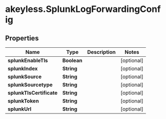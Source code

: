 # akeyless.SplunkLogForwardingConfig

## Properties

Name | Type | Description | Notes
------------ | ------------- | ------------- | -------------
**splunkEnableTls** | **Boolean** |  | [optional] 
**splunkIndex** | **String** |  | [optional] 
**splunkSource** | **String** |  | [optional] 
**splunkSourcetype** | **String** |  | [optional] 
**splunkTlsCertificate** | **String** |  | [optional] 
**splunkToken** | **String** |  | [optional] 
**splunkUrl** | **String** |  | [optional] 


